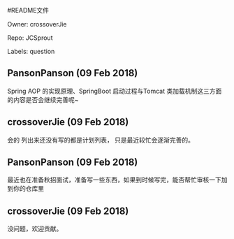 #README文件

Owner: crossoverJie

Repo: JCSprout

Labels: question 

## PansonPanson (09 Feb 2018)

Spring AOP 的实现原理、SpringBoot 启动过程与Tomcat 类加载机制这三方面的内容是否会继续完善呢~

## crossoverJie (09 Feb 2018)

会的 列出来还没有写的都是计划列表，
只是最近较忙会逐渐完善的。

## PansonPanson (09 Feb 2018)

最近也在准备秋招面试，准备写一些东西，如果到时候写完，能否帮忙审核一下加到你的仓库里

## crossoverJie (09 Feb 2018)

没问题，欢迎贡献。


